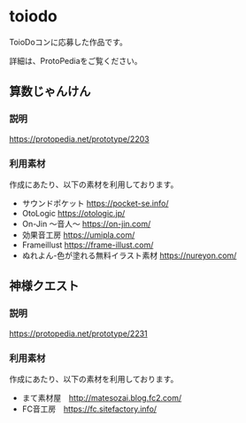 # toiodo

ToioDoコンに応募した作品です。

詳細は、ProtoPediaをご覧ください。

## 算数じゃんけん
### 説明
https://protopedia.net/prototype/2203

### 利用素材
作成にあたり、以下の素材を利用しております。

* サウンドポケット https://pocket-se.info/
* OtoLogic https://otologic.jp/
* On-Jin 〜音人〜 https://on-jin.com/
* 効果音工房 https://umipla.com/
* Frameillust https://frame-illust.com/
* ぬれよん-色が塗れる無料イラスト素材 https://nureyon.com/

## 神様クエスト
### 説明
https://protopedia.net/prototype/2231

### 利用素材
作成にあたり、以下の素材を利用しております。

* まて素材屋　http://matesozai.blog.fc2.com/
* FC音工房　https://fc.sitefactory.info/
